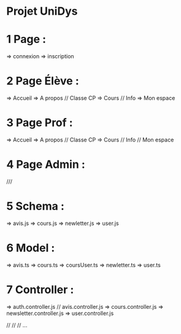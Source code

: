 <!-- # UniDys

This project was generated using [Angular CLI](https://github.com/angular/angular-cli) version 20.0.4.

## Development server

To start a local development server, run:

```bash
ng serve
```

Once the server is running, open your browser and navigate to `http://localhost:4200/`. The application will automatically reload whenever you modify any of the source files.

## Code scaffolding

Angular CLI includes powerful code scaffolding tools. To generate a new component, run:

```bash
ng generate component component-name
```

For a complete list of available schematics (such as `components`, `directives`, or `pipes`), run:

```bash
ng generate --help
```

## Building

To build the project run:

```bash
ng build
```

This will compile your project and store the build artifacts in the `dist/` directory. By default, the production build optimizes your application for performance and speed.

## Running unit tests

To execute unit tests with the [Karma](https://karma-runner.github.io) test runner, use the following command:

```bash
ng test
```

## Running end-to-end tests

For end-to-end (e2e) testing, run:

```bash
ng e2e
```

Angular CLI does not come with an end-to-end testing framework by default. You can choose one that suits your needs.

## Additional Resources

For more information on using the Angular CLI, including detailed command references, visit the [Angular CLI Overview and Command Reference](https://angular.dev/tools/cli) page. -->


# Projet UniDys

# 1 Page :
=> connexion
=> inscription

# 2 Page Élève :
=> Accueil
=> A propos
// Classe CP
=> Cours
// Info
=> Mon espace

# 3 Page Prof :
=> Accueil
=> A propos
// Classe CP
=> Cours
// Info
// Mon espace

# 4 Page Admin :
///

# 5 Schema :
=> avis.js
=> cours.js
=> newletter.js
=> user.js

# 6 Model :
=> avis.ts
=> cours.ts
=> coursUser.ts
=> newletter.ts
=> user.ts




# 7 Controller :
=> auth.controller.js
// avis.controller.js
=> cours.controller.js
=> newsletter.controller.js
=> user.controller.js



//
//
//
...